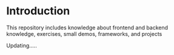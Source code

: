 # Introduction
 This repository includes knowledge about frontend and backend knowledge, exercises, small demos, frameworks, and projects
 
 Updating.....
